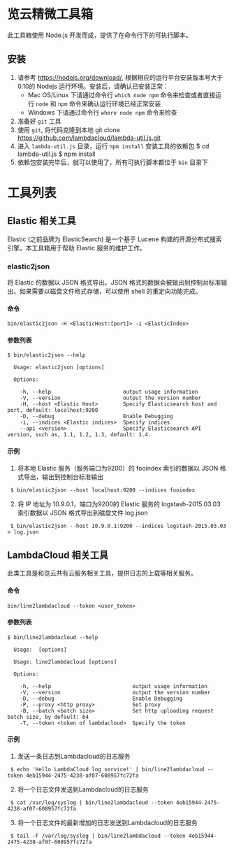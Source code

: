 # 览云精微工具箱
此工具箱使用 Node.js 开发而成，提供了在命令行下的可执行脚本。

## 安装
1. 请参考 https://nodejs.org/download/, 根据相应的运行平台安装版本号大于0.10的 Nodejs 运行环境。安装后，请确认已安装正常：
   - Mac OS/Linux 下请通过命令行 `which node npm` 命令来检查或者直接运行 `node` 和 `npm` 命令来确认运行环境已经正常安装
   - Windows 下请通过命令行 `where node npm` 命令来检查
2. 准备好 `git` 工具
3. 使用 `git`, 将代码克隆到本地
       git clone https://github.com/lambdacloud/lambda-util.js.git
4. 进入 `lambda-util.js` 目录，运行 `npm install` 安装工具的依赖包
       $ cd lambda-util.js
       $ npm install
5. 依赖包安装完毕后，就可以使用了，所有可执行脚本都位于 `bin` 目录下

# 工具列表

## Elastic 相关工具

Elastic (之前品牌为 ElasticSearch) 是一个基于 Lucene 构建的开源分布式搜索引擎。本工具箱用于帮助 Elastic 服务的维护工作。

### elastic2json

将 Elastic 的数据以 JSON 格式导出。JSON 格式的数据会被输出到控制台标准输出。如果需要以磁盘文件格式存储，可以使用 shell 的重定向功能完成。

#### 命令
    bin/elastic2json -H <ElasticHost:[port]> -i <ElasticIndex>

#### 参数列表

```
$ bin/elastic2json --help

  Usage: elastic2json [options]

  Options:

    -h, --help                       output usage information
    -V, --version                    output the version number
    -H, --host <Elastic Host>        Specify Elasticsearch host and port, default: localhost:9200
    -D, --debug                      Enable Debugging
    -i, --indices <Elastic indices>  Specify indices
    --api <version>                  Specify Elasticsearch API version, such as, 1.1, 1.2, 1.3, default: 1.4.
```

#### 示例
1. 将本地 Elastic 服务（服务端口为9200）的 fooindex 索引的数据以 JSON 格式导出，输出到控制台标准输出
 ```
  $ bin/elastic2json --host localhost:9200 --indices fooindex
```

2. 将 IP 地址为 10.9.0.1，端口为9200的 Elastic 服务的 logstash-2015.03.03 索引数据以 JSON 格式导出到磁盘文件 log.json
 ```
  $ bin/elastic2json --host 10.9.0.1:9200 --indices logstash-2015.03.03 > log.json
```

## LambdaCloud 相关工具

此类工具是和览云共有云服务相关工具，提供日志的上载等相关服务。

#### 命令
    bin/line2lambdacloud --token <user_token>

#### 参数列表

```
$ bin/line2lambdacloud --help

  Usage:  [options]

  Usage: line2lambdacloud [options]

  Options:

    -h, --help                          output usage information
    -V, --version                       output the version number
    -D, --debug                         Enable Debugging
    -P, --proxy <http proxy>            Set proxy
    -B, --batch <batch size>            Set http uploading request batch size, by default: 64
    -T, --token <token of lambdacloud>  Specify the token
```

#### 示例
1. 发送一条日志到Lambdacloud的日志服务
 ```
  $ echo 'Hello LambdaCloud log service!' | bin/line2lambdacloud --token 4eb15944-2475-4238-af07-608957fc72fa
```

2. 将一个日志文件发送到Lambdacloud的日志服务
 ```
  $ cat /var/log/syslog | bin/line2lambdacloud --token 4eb15944-2475-4238-af07-608957fc72fa
```

3. 将一个日志文件的最新增加的日志发送到Lambdacloud的日志服务
 ```
  $ tail -F /var/log/syslog | bin/line2lambdacloud --token 4eb15944-2475-4238-af07-608957fc72fa
```
